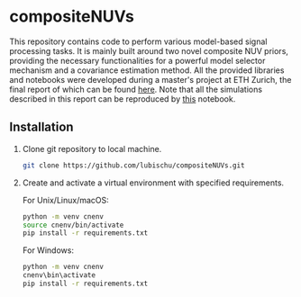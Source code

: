 # compositeNUVs
This repository contains code to perform various model-based signal processing tasks. It is mainly built around two novel composite NUV priors, providing the necessary functionalities for a powerful model selector mechanism and a covariance estimation method. All the provided libraries and notebooks were developed during a master's project at ETH Zurich, the final report of which can be found [here](https://example.com). Note that all the simulations described in this report can be reproduced by [this](https://github.com/lubischu/compositeNUVs/blob/main/notebooks/simulationsInReport.ipynb) notebook.

## Installation
1. Clone git repository to local machine.
   
   ```bash
   git clone https://github.com/lubischu/compositeNUVs.git
   ```

2. Create and activate a virtual environment with specified requirements.

   For Unix/Linux/macOS:
   
   ```bash
   python -m venv cnenv
   source cnenv/bin/activate
   pip install -r requirements.txt
   ```

   For Windows:
   
   ```bash
   python -m venv cnenv
   cnenv\bin\activate
   pip install -r requirements.txt
   ```

